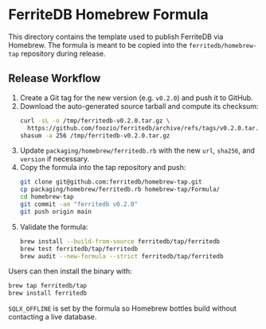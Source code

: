 # FerriteDB Homebrew Formula

This directory contains the template used to publish FerriteDB via Homebrew. The
formula is meant to be copied into the `ferritedb/homebrew-tap` repository during
release.

## Release Workflow

1. Create a Git tag for the new version (e.g. `v0.2.0`) and push it to GitHub.
2. Download the auto-generated source tarball and compute its checksum:
   ```bash
   curl -sL -o /tmp/ferritedb-v0.2.0.tar.gz \
     https://github.com/foozio/ferritedb/archive/refs/tags/v0.2.0.tar.gz
   shasum -a 256 /tmp/ferritedb-v0.2.0.tar.gz
   ```
3. Update `packaging/homebrew/ferritedb.rb` with the new `url`, `sha256`, and
   `version` if necessary.
4. Copy the formula into the tap repository and push:
   ```bash
   git clone git@github.com:ferritedb/homebrew-tap.git
   cp packaging/homebrew/ferritedb.rb homebrew-tap/Formula/
   cd homebrew-tap
   git commit -am "ferritedb v0.2.0"
   git push origin main
   ```
5. Validate the formula:
   ```bash
   brew install --build-from-source ferritedb/tap/ferritedb
   brew test ferritedb/tap/ferritedb
   brew audit --new-formula --strict ferritedb/tap/ferritedb
   ```

Users can then install the binary with:

```bash
brew tap ferritedb/tap
brew install ferritedb
```

`SQLX_OFFLINE` is set by the formula so Homebrew bottles build without contacting
a live database.
